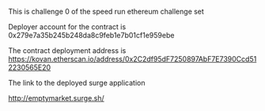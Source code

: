 This is challenge 0 of the speed run ethereum challenge set
                                                    
Deployer account for the contract is 
0x279e7a35b245b248da8c9feb1e7b01cf1e959ebe


The contract deployment address is 
https://kovan.etherscan.io/address/0x2C2df95dF7250897AbF7E7390Ccd512230565E20


The link to the deployed surge application

http://emptymarket.surge.sh/
